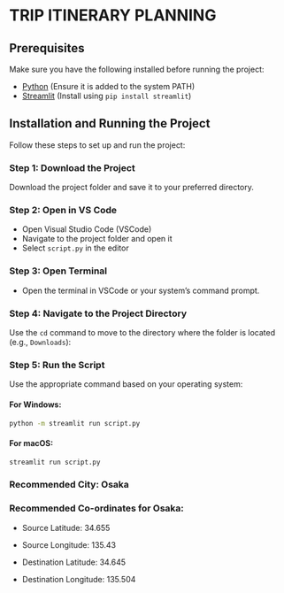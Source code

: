 # TRIP ITINERARY PLANNING

## Prerequisites
Make sure you have the following installed before running the project:
- [Python](https://www.python.org/downloads/) (Ensure it is added to the system PATH)
- [Streamlit](https://streamlit.io/) (Install using `pip install streamlit`)

## Installation and Running the Project
Follow these steps to set up and run the project:

### Step 1: Download the Project
Download the project folder and save it to your preferred directory.

### Step 2: Open in VS Code
- Open Visual Studio Code (VSCode)
- Navigate to the project folder and open it
- Select `script.py` in the editor

### Step 3: Open Terminal
- Open the terminal in VSCode or your system’s command prompt.

### Step 4: Navigate to the Project Directory
Use the `cd` command to move to the directory where the folder is located (e.g., `Downloads`):

### Step 5: Run the Script
Use the appropriate command based on your operating system:

#### For Windows:
```sh
python -m streamlit run script.py
```

#### For macOS:
```sh
streamlit run script.py
```

### Recommended City: Osaka
### Recommended Co-ordinates for Osaka:
- Source Latitude: 34.655
- Source Longitude: 135.43

- Destination Latitude: 34.645
- Destination Longitude: 135.504


